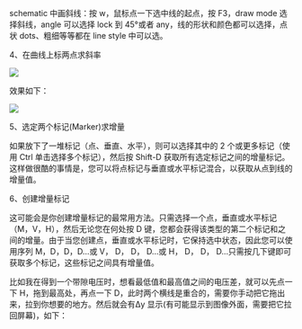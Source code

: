 schematic 中画斜线：按 w，鼠标点一下选中线的起点，按 F3，draw mode 选择斜线，angle 可以选择 lock 到 45°或者 any，线的形状和颜色都可以选择，点状 dots、粗细等等都在 line style 中可以选。

4、在曲线上标两点求斜率

![](https://pic4.zhimg.com/80/v2-c7e027a348cda44121326c726bb3b8ff_720w.webp)

效果如下：

![](https://pic2.zhimg.com/80/v2-493286421fb32edf42d9c6c143384b09_720w.webp)

5、选定两个标记(Marker)求增量

如果放下了一堆标记（点、垂直、水平），则可以选择其中的 2 个或更多标记（使用 Ctrl 单击选择多个标记），然后按 Shift-D 获取所有选定标记之间的增量标记。这样做很酷的事情是，您可以将点标记与垂直或水平标记混合，以获取从点到线的增量值。

6、创建增量标记

这可能会是你创建增量标记的最常用方法。只需选择一个点，垂直或水平标记（M，V，H），然后无论您在何处按 D 键，您都会获得该类型的第二个标记和之间的增量。由于当您创建点，垂直或水平标记时，它保持选中状态，因此您可以使用序列 M，D，D，D…或 V， D， D， D…或 H， D， D， D…只需按几下键即可获取多个标记，这些标记之间具有增量值。

比如我在得到一个带隙电压时，想看最低值和最高值之间的电压差，就可以先点一下 H，拖到最高处，再点一下 D，此时两个横线是重合的，需要你手动把它拖出来，拉到你想要的地方。然后就会有Δy 显示(有可能显示到图像外面，需要把它拉回屏幕)，如下：